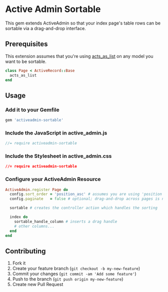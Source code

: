 # Active Admin Sortable

This gem extends ActiveAdmin so that your index page's table rows can be 
sortable via a drag-and-drop interface.

## Prerequisites

This extension assumes that you're using 
[acts_as_list](https://github.com/rails/acts_as_list) on any model you want to 
be sortable.

```ruby
class Page < ActiveRecord::Base
  acts_as_list
end
```

## Usage

### Add it to your Gemfile

```ruby
gem 'activeadmin-sortable'
```

### Include the JavaScript in active_admin.js

```javascript
//= require activeadmin-sortable
```

### Include the Stylesheet in active_admin.css
```css
//= require activeadmin-sortable
```

### Configure your ActiveAdmin Resource

```ruby
ActiveAdmin.register Page do
  config.sort_order = 'position_asc' # assumes you are using 'position' for your acts_as_list column
  config.paginate   = false # optional; drag-and-drop across pages is now supported via up and down links

  sortable # creates the controller action which handles the sorting

  index do
    sortable_handle_column # inserts a drag handle
    # other columns...
  end
end
```

## Contributing

1. Fork it
2. Create your feature branch (`git checkout -b my-new-feature`)
3. Commit your changes (`git commit -am 'Add some feature'`)
4. Push to the branch (`git push origin my-new-feature`)
5. Create new Pull Request
